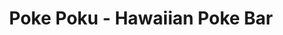 ---
layout: place
title: "Poke Poku - Hawaiian Poke Bar"
permalink: /nevada/las-vegas/poke-poku-hawaiian-poke-bar.html
stateAbbr: NV
stateName: Nevada
cityName: Las Vegas
place_id: ChIJw3CHojjOyIARdpOD_oaZmCg
photos:
  - name: >-
      places/ChIJw3CHojjOyIARdpOD_oaZmCg/photos/AeeoHcL4Q6owCfxoPJTCGFNinPK21BpNOvribJZ0Ev0pHh0E0Rg2iSjSml2n7xr-gpOJukfv7s9XeBB38DUUFOtIJAjYXypVzDcB9RZrZLvGbNOWE6mYsux6AZS7zzXKwSJ5sHs_e-SUfOngc7tag6vnqYiLMCXtqVdx_gDb2P-eJqusCGgBhgE697UGkYy6wzByd7UJDPuUKmMgNKq8VQLl58ZBriETYAo6uxb-A7Nf5b5gEWSiOhbV54RJXlYFY02yNTYK53xPt-yWErShexO8neACk6o55OgEsKCt8m3h8vZMKItV3rRyBxJ-KoCaH2v07b8CCqPB4gUXn0zTFtdYhTDptgJSXySCB39L5X3K6yKSS51NXnP5R0rIcuQtduFq7ZoauQN0kkbFONCU92g0wfFWspgpYVkWGXaKp7NTAPTLCw
    widthPx: 4800
    heightPx: 2684
    authorAttributions:
      - displayName: David Hed
        uri: https://maps.google.com/maps/contrib/112871836213430424595
        photoUri: >-
          https://lh3.googleusercontent.com/a-/ALV-UjXXk6pP0gK3qHhqgCkjVtEIpSG9xgWT7Yq_j3A6WBdcwP_IBx3pNg=s100-p-k-no-mo
    flagContentUri: >-
      https://www.google.com/local/imagery/report/?cb_client=maps_api_places.places_api&image_key=!1e10!2sCIHM0ogKEICAgIDM76PjPA&hl=en-US
    googleMapsUri: >-
      https://www.google.com/maps/place//data=!3m4!1e2!3m2!1sCIHM0ogKEICAgIDM76PjPA!2e10!4m2!3m1!1s0x80c8ce38a28770c3:0x28989986fe839376
  - name: >-
      places/ChIJw3CHojjOyIARdpOD_oaZmCg/photos/AeeoHcJdP_HRmxQJ5oLm9VXfrnfl6fKLoCE-6ULk2yTUps_azbtD2iVrmk0lk6G8Flrn-6m3dT_sdRbhlaleKP71WVENPoKx3m5OS3syHa92tVQuen5bmtU593L4Oi_wQXkTR_RRtcGFwuZkFWJDHOAkFfOtbW983TvQ_GV6ntLOIypo3D6BqK_MjhRFRHwU1nvDfJDVgsuBtO3QzrfQ5PNkv9rcrxMQYyMoNIkqE4ORVHO--O8RJufXDoT1O9AYaZA_EkpNVKdup_c_g1jBv2JrTcApbTj3DWOgm5s5C9jOgxiytA
    widthPx: 1512
    heightPx: 2016
    authorAttributions:
      - displayName: Poke Poku - Hawaiian Poke Bar
        uri: https://maps.google.com/maps/contrib/105584625755761855804
        photoUri: >-
          https://lh3.googleusercontent.com/a-/ALV-UjXsqUQ_jKtdm7dhhXhMhJ6rYggJjMbCX0V5uvp2P56OZ6q0g4NE=s100-p-k-no-mo
    flagContentUri: >-
      https://www.google.com/local/imagery/report/?cb_client=maps_api_places.places_api&image_key=!1e10!2sAF1QipPykhm64ePqVe_Y7aqoVs4XyGytN1nAAYIOe4vU&hl=en-US
    googleMapsUri: >-
      https://www.google.com/maps/place//data=!3m4!1e2!3m2!1sAF1QipPykhm64ePqVe_Y7aqoVs4XyGytN1nAAYIOe4vU!2e10!4m2!3m1!1s0x80c8ce38a28770c3:0x28989986fe839376
  - name: >-
      places/ChIJw3CHojjOyIARdpOD_oaZmCg/photos/AeeoHcKCuClehNiui-noI-ndEbzHq4QKxqHfGuRImP_kWBntBliQAW3d2ZVdT-wEL3eiiFjvrdy51nUNfOM4vvb2Ji5DZdgCVdoBbZpCbni0E4RUw1Gi4399vRzD_xRcvUDd3rbNSNNK64QI3UymlAWphw7r1gKLYjjlPKXlH4-2l4RDSN6a2U8ZD6YoLdd16XQAf41a7-R6yq88No67a087oE5LcRPN45DEzCJeUJga1G-Xz48hSCDPI_r4jmXBvt1YI3Ox44mqQewHinW9o_YR-j2yrOBBTmpQ060xmG8ZXF9DeEAOBExNLRfZSnbp108I3h6y3NbmQmsxDSKbggJQKBRRqg5DuOTdEX7Iuam9p-1Rn2Havxr40_CK-7698ylIetI0OvlqQSYcC-qMgHGbIbzENaqSf0u81c1CS6eG-wkbUWg
    widthPx: 3000
    heightPx: 4000
    authorAttributions:
      - displayName: Motostine Collective
        uri: https://maps.google.com/maps/contrib/109476504448318258513
        photoUri: >-
          https://lh3.googleusercontent.com/a-/ALV-UjXud85U3Nt-pgpyvOaC_TmpZqDZZchHNoqNeU-keghSEN5o4dKeyQ=s100-p-k-no-mo
    flagContentUri: >-
      https://www.google.com/local/imagery/report/?cb_client=maps_api_places.places_api&image_key=!1e10!2sCIHM0ogKEICAgICDgL-L5QE&hl=en-US
    googleMapsUri: >-
      https://www.google.com/maps/place//data=!3m4!1e2!3m2!1sCIHM0ogKEICAgICDgL-L5QE!2e10!4m2!3m1!1s0x80c8ce38a28770c3:0x28989986fe839376
  - name: >-
      places/ChIJw3CHojjOyIARdpOD_oaZmCg/photos/AeeoHcJBToF3tGMdEMvx7gpy5O-GmNjzuQCW5Q-dJG5YK4vRHEnzX8sqRkvkY63a8rEj4vnjidTFScWoDZTQ88bPsylYn80otEIeOdr4HLk4LlqIU_y56nSYwIgX_vWjKd2CeQx3ODPnL2x_Jx41Bb3s-m_MyN356dGdb1jHBxGO6Qp-HYBnd6TUMk9NXZo5LrFA-hiAZOJXhPMrpunMlmz55PAt2BmWSK_2oTXh-zIWMFqLzCATEo6q4VFE3UyqxaCwFJLyc4-ci9RF6SPDqi-j6o6DXA21Sl8U7wZQsm9dw9oG0gI2MdtCgrPiWntm-4NYfhusU2kJmYK8DdQsRnhYTGfNYVh8zj8s49vp3RHmjsLGLvDa6Mu7-yQRLntGlhAoin2h8kY3xuP7TsY2RpNydG8brkLGkASUXwPSUZx31W0
    widthPx: 3024
    heightPx: 4032
    authorAttributions:
      - displayName: Yoni Zilberman (Yoni Zilberman Personal)
        uri: https://maps.google.com/maps/contrib/109794843915429723779
        photoUri: >-
          https://lh3.googleusercontent.com/a-/ALV-UjUfRrpFmCYFab99XAcy7BnNXyFd1wflftS7Bz6uKaKHHvwCHHCk=s100-p-k-no-mo
    flagContentUri: >-
      https://www.google.com/local/imagery/report/?cb_client=maps_api_places.places_api&image_key=!1e10!2sCIHM0ogKEICAgICzpY_8AQ&hl=en-US
    googleMapsUri: >-
      https://www.google.com/maps/place//data=!3m4!1e2!3m2!1sCIHM0ogKEICAgICzpY_8AQ!2e10!4m2!3m1!1s0x80c8ce38a28770c3:0x28989986fe839376
  - name: >-
      places/ChIJw3CHojjOyIARdpOD_oaZmCg/photos/AeeoHcIGL0M551mmnNFRALsXRu5BEc0Z6uh6Is0-VkQs_jJU5QgTOdlSMl-jOSgVYT0lPqGUQAFPnndqsUfxo6NOkYLzD0v8ILUkL4fEDCVg_d8zwZUwXMRQ-WdABb1BMe6lm6XqyANXcWuMIFo8ot77PaY8IjG7h4aNkb9aRD4gJINablPuya7mCisQEASLkHibp9KNSD8CzTUaswZP8N82NL7fLAoMUYdM-2neP3MO2SOOcaXxaxgzdq6HvlyLE7kp1dpQ2b78uJpdzOCAh40YppTGDVFxToYaJp4fu6ayDlTCx9ADnfHxkRbO7S4MAip9Usab0EuJ0wtDn5c-ozeKa0Gu7OtcwQiJXObTnHlR54xVkmy3S_7mI3UVHD4TvzWbIf2FI8MkoMeUcCT3wTzIY2y8Y8dW7DXPaGvv1gRfTntTNA
    widthPx: 4032
    heightPx: 3024
    authorAttributions:
      - displayName: David Moulder
        uri: https://maps.google.com/maps/contrib/117378243208627079313
        photoUri: >-
          https://lh3.googleusercontent.com/a-/ALV-UjXNp4q9n3tfkC5tBdcRZ4tCdPzgjQZmbKY4bRqb9oBVr6bJ1lLo=s100-p-k-no-mo
    flagContentUri: >-
      https://www.google.com/local/imagery/report/?cb_client=maps_api_places.places_api&image_key=!1e10!2sCIHM0ogKEICAgID444G7Fw&hl=en-US
    googleMapsUri: >-
      https://www.google.com/maps/place//data=!3m4!1e2!3m2!1sCIHM0ogKEICAgID444G7Fw!2e10!4m2!3m1!1s0x80c8ce38a28770c3:0x28989986fe839376
  - name: >-
      places/ChIJw3CHojjOyIARdpOD_oaZmCg/photos/AeeoHcKA0tQH0Aqpk8TstfHs6SipLGh3bLrBfYzRUr-smxUPGls8MCQQOs9-9leLu-dvDPaiqQW8fnEh3aM_huQSEfxfueXRwv-ignkRWaylrJ0uYiQSm3DeqgeKcdGbpdQaSW3L6mPZusD4x2LYjLrNBLqe-jZEQQHQvhfy77aNvzF-h-zL8U2IJcQ1vQwwnPZsMZwOI9LrTgkfWkHFPA3kNlpOZN5snvi6xpD3ywigF6_NGm9Hl5cRhbNkgSDXUdEbqv3RUzgR2F4MyH8KSImff6rHZRrsf-rwhLJTCeRcXaxooeKzuA-p4pxV65xfo-QsRaFvsGZ0sJ1E-Mai6FzgIzBrIgRUreEqnCJlBEL6qZy4b8LT1mZ_HvB3vbIpZhtbsZzv3XaEeswW8PAj7NL0Jj-dRpbrZwLHkRvCmYz2VVQdXbQDoo8ip4fnnDmjFZHS
    widthPx: 2268
    heightPx: 4032
    authorAttributions:
      - displayName: Keith Anderson
        uri: https://maps.google.com/maps/contrib/117847513654269851212
        photoUri: >-
          https://lh3.googleusercontent.com/a/ACg8ocJvelatV_AuIpaNm5-kgt1pAHT8U49dbMtgi9cuQi4HTfrjOA=s100-p-k-no-mo
    flagContentUri: >-
      https://www.google.com/local/imagery/report/?cb_client=maps_api_places.places_api&image_key=!1e10!2sCIABIhAA3iUk_SYdpWfJ09UADM5j&hl=en-US
    googleMapsUri: >-
      https://www.google.com/maps/place//data=!3m4!1e2!3m2!1sCIABIhAA3iUk_SYdpWfJ09UADM5j!2e10!4m2!3m1!1s0x80c8ce38a28770c3:0x28989986fe839376
  - name: >-
      places/ChIJw3CHojjOyIARdpOD_oaZmCg/photos/AeeoHcIM4xU7msezwQkNeNE1RcVP1SfwCz3I9COJ42GRjPHLrzGQcWZDofcS8E8mn9WQNIijU-ln7kHlIoOZe1PRvJ8NppNenH6A7jT90GUe2GYWdbYnGXqcyM0wUN1AKG7uZWEG5Ib9SVMD2bcybMqPc73BPe5DQ4VnMMrbpb1RRNK5HZCwRhsod4-sq9ayhA1RKf4jHORlaqnoQrpcBmtOxBmse17Z_4gdzlhn6LYIbYkhDtyDrcsZROH8w9Lu3yji9wHa2bjVedl3MsYYzufsoeaid2Wh4YcFjOdgOijtTL4NDrA0cHCGOWcHS923kwxHNLICJwXllyPrAdz8-1m7Os1GRB2H_bYGozyHbpShn76ppcXz7C0WacpVdvEPAiT75gw-c0KubHXGAPbK5FaFKtmjY-YBERLzy8h1JQC4MrI
    widthPx: 4048
    heightPx: 3036
    authorAttributions:
      - displayName: Marina H.
        uri: https://maps.google.com/maps/contrib/110563513126789176499
        photoUri: >-
          https://lh3.googleusercontent.com/a-/ALV-UjWMrX3RvDcSSVUbCt-xxQdyJDrtc9Di_vK6bQa2Cl95PfvYOY4tKQ=s100-p-k-no-mo
    flagContentUri: >-
      https://www.google.com/local/imagery/report/?cb_client=maps_api_places.places_api&image_key=!1e10!2sCIHM0ogKEICAgICEwcWSOA&hl=en-US
    googleMapsUri: >-
      https://www.google.com/maps/place//data=!3m4!1e2!3m2!1sCIHM0ogKEICAgICEwcWSOA!2e10!4m2!3m1!1s0x80c8ce38a28770c3:0x28989986fe839376
  - name: >-
      places/ChIJw3CHojjOyIARdpOD_oaZmCg/photos/AeeoHcIEMMhhp_DnQ8Vvv6F0PXbcG6MWVPSuGsbmZ4y84n9XbUGLIbcsDANZI9KkjdwT4STMlWuttM8sbsFot3Sg-Fqnw7fLxJtIOwO6fZ5FlyU7UKJOplhjqomUuRKzekjAvvV0IeZEGHET9Wfz2cluOp2cNRiS3nvdZHBjtGS8wAL_h83d2DwCR7prHeRwYCYnq3SiAshgMQToGbqwD6sYJ49jocgkGgeKDZJh_h3GI5YmRCLEYwDIkspp5kXw5MHjgfWxWKbqyg9P875sjttCCUU04zIxi93QdyxUXCiaquxqxifb7_89YOZ7ibS3zMvp1gbGIEANIw1xxfp6WpMGiVIs7lai9W1tg2ojdD6kLYJSZDvi3Z-Wq4SliBDn69nFhnHDfc1Pz9AIWCLYrI32tFZRPMitez1rAU7P2njeAHMRl2w0
    widthPx: 3024
    heightPx: 4032
    authorAttributions:
      - displayName: Lori Chandler
        uri: https://maps.google.com/maps/contrib/108955672854687549389
        photoUri: >-
          https://lh3.googleusercontent.com/a/ACg8ocIrtyYcdYbADYMDt7B-VZL8-0sSMl4YdzuqKf0tZcAEaDwDoA=s100-p-k-no-mo
    flagContentUri: >-
      https://www.google.com/local/imagery/report/?cb_client=maps_api_places.places_api&image_key=!1e10!2sCIHM0ogKEICAgIC0_JqBzQE&hl=en-US
    googleMapsUri: >-
      https://www.google.com/maps/place//data=!3m4!1e2!3m2!1sCIHM0ogKEICAgIC0_JqBzQE!2e10!4m2!3m1!1s0x80c8ce38a28770c3:0x28989986fe839376
  - name: >-
      places/ChIJw3CHojjOyIARdpOD_oaZmCg/photos/AeeoHcKr8E08HMdybFmTKMk1e4nUktuwBof3YEZh_lYm779ybNc2-puhawV3b2p-p10iUlW9-g15bGwDySK3sUDUw7WsaEs-DQfDZCjqCk5QauOq2E80K5QSe5NftqI4T8BDl0N-NHZCIXK0UZCKKpasd7rqys-hZraXjhuGF-11euANAG-gfg5oGGUyCE8W2mPsG91tBrfFdLjfZjiBtbJAktt4RybIFID-GAXbzbei75xH3_9GlVwOxq0tcktG8iopoNjH3EZVVCYarSaezMUxutOOXyYZvaSVCCg3fTdLEMMJebZWfcJNnRzP8ITqr9QNOL3CeiM6eQVn6Nv_mnX2qT35Di7OIWFiuqNcxbb6N1oGGkAv-dDL19vqM4Wo-IjtWzgxEbaGJTsUWuZkFf5MzZPdqvkMYtPvsQwVA2MBX3oXrkG4
    widthPx: 3024
    heightPx: 4032
    authorAttributions:
      - displayName: Aric Speziale
        uri: https://maps.google.com/maps/contrib/118171268712716322301
        photoUri: >-
          https://lh3.googleusercontent.com/a/ACg8ocI7XgEr1S58zhzgwb8buBd34fAjpXbxG8AtEHKg3NN57cB_Yw=s100-p-k-no-mo
    flagContentUri: >-
      https://www.google.com/local/imagery/report/?cb_client=maps_api_places.places_api&image_key=!1e10!2sCIHM0ogKEICAgIDur6XuxAE&hl=en-US
    googleMapsUri: >-
      https://www.google.com/maps/place//data=!3m4!1e2!3m2!1sCIHM0ogKEICAgIDur6XuxAE!2e10!4m2!3m1!1s0x80c8ce38a28770c3:0x28989986fe839376
  - name: >-
      places/ChIJw3CHojjOyIARdpOD_oaZmCg/photos/AeeoHcKBv24gkyUkgKXamPvvTqHSVMH_I3aQ_FwDEtwWqJ8YxZbo8Y9D_nF3oeYiev6daRKoYn45kY4bXojgMw_NmmGDQGk9pyEXWN6GaczvVRFo3CJWLpiXNoKgJEiy0l6wm0yRE5oc3z802oGyUlU___sSaAvlosAmLkqypXXuhsIsnXsJocQTf3Tcwjl08h8hmk7CoX6LVYvPhFlJlmmJl4KWZxIaHtSgBR0ZDp2CmiHbFp8e9HAQsmsJHsQl3HebHNFRZBxCQEU4fQb1qBvDihj5m2cmbEJm0QZFJpC3QCt_KVsCcv7pY7WcwstRjJ9AVTNGnrvi3DU6TAXwn-jZpgu8300ktyaz4a4WFbP2wUr6kabVAr8mQD0pKkK2dYVYGKNhIznPhNLgwCA_drw19B9_pPg8SsLsdNDhrqQ7w_eS_A
    widthPx: 2490
    heightPx: 2490
    authorAttributions:
      - displayName: Kelsey Navarro Foster
        uri: https://maps.google.com/maps/contrib/110334822416282463093
        photoUri: >-
          https://lh3.googleusercontent.com/a-/ALV-UjXadzeNd13CDbUfI7nNscX2W3-yOFiw6MwqIhQ3ES5xxjpFPKPtog=s100-p-k-no-mo
    flagContentUri: >-
      https://www.google.com/local/imagery/report/?cb_client=maps_api_places.places_api&image_key=!1e10!2sCIHM0ogKEICAgIC4pfOlTQ&hl=en-US
    googleMapsUri: >-
      https://www.google.com/maps/place//data=!3m4!1e2!3m2!1sCIHM0ogKEICAgIC4pfOlTQ!2e10!4m2!3m1!1s0x80c8ce38a28770c3:0x28989986fe839376
address: '9310 S Eastern Ave #108, Las Vegas, NV 89123, USA'
street: '9310 S Eastern Ave #108'
city: Las Vegas
state: NV
zip: '89123'
country: USA
neighborhood: Silverado Ranch
latitude: '36.018996'
longitude: '-115.117349'
accessibility_options:
  wheelchairAccessibleParking: true
  wheelchairAccessibleEntrance: true
  wheelchairAccessibleSeating: true
business_status: OPERATIONAL
name: Poke Poku - Hawaiian Poke Bar
google_maps_links:
  directionsUri: >-
    https://www.google.com/maps/dir//''/data=!4m7!4m6!1m1!4e2!1m2!1m1!1s0x80c8ce38a28770c3:0x28989986fe839376!3e0
  placeUri: https://maps.google.com/?cid=2925256763051840374
  writeAReviewUri: >-
    https://www.google.com/maps/place//data=!4m3!3m2!1s0x80c8ce38a28770c3:0x28989986fe839376!12e1
  reviewsUri: >-
    https://www.google.com/maps/place//data=!4m4!3m3!1s0x80c8ce38a28770c3:0x28989986fe839376!9m1!1b1
  photosUri: >-
    https://www.google.com/maps/place//data=!4m3!3m2!1s0x80c8ce38a28770c3:0x28989986fe839376!10e5
primary_type: American Restaurant
opening_hours:
  regular: null
  current: null
secondary_opening_hours:
  regular:
    weekdayDescriptions: null
    type: null
  current:
    weekdayDescriptions: null
    type: null
phone: null
price_level: null
price_range: null
rating: null
rating_count: 0
website: null
description: null
reviews: null
parking_options: null
payment_options: null
allow_dogs: null
curbside_pickup: null
delivery: null
dine_in: null
good_for_children: null
good_for_groups: null
good_for_sports: null
live_music: null
menu_for_children: null
outdoor_seating: null
reservable: null
restroom: null
serves_beer: null
serves_breakfast: null
serves_brunch: null
serves_cocktails: null
serves_coffee: null
serves_dinner: null
serves_dessert: null
serves_lunch: null
serves_vegetarian_food: null
serves_wine: null
takeout: null

---